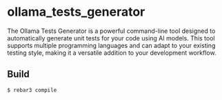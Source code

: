 ollama_tests_generator
=====

The Ollama Tests Generator is a powerful command-line tool designed to automatically generate unit tests for your code using AI models. This tool supports multiple programming languages and can adapt to your existing testing style, making it a versatile addition to your development workflow.

Build
-----

    $ rebar3 compile
